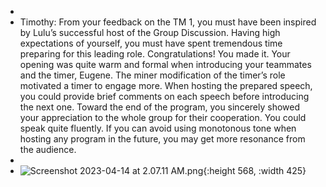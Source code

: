 -
- Timothy: From your feedback on the TM 1, you must have been inspired by Lulu’s successful host of the Group Discussion. Having high expectations of yourself, you must have spent tremendous time preparing for this leading role. Congratulations! You made it. Your opening was quite warm and formal when introducing your teammates and the timer, Eugene. The miner modification of the timer’s role motivated a timer to engage more. When hosting the prepared speech, you could provide brief comments on each speech before introducing the next one. Toward the end of the program, you sincerely showed your appreciation to the whole group for their cooperation. You could speak quite fluently. If you can avoid using monotonous tone when hosting any program in the future, you may get more resonance from the audience.
-
- ![Screenshot 2023-04-14 at 2.07.11 AM.png](Screenshot_2023-04-14_at_2.07.11_AM_1681409236872_0.png){:height 568, :width 425}